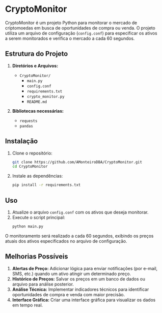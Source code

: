 # CryptoMonitor

CryptoMonitor é um projeto Python para monitorar o mercado de criptomoedas em busca de oportunidades de compra ou venda. O projeto utiliza um arquivo de configuração (`config.conf`) para especificar os ativos a serem monitorados e verifica o mercado a cada 60 segundos.

## Estrutura do Projeto

1. **Diretórios e Arquivos:**

   - `CryptoMonitor/`
     - `main.py`
     - `config.conf`
     - `requirements.txt`
     - `crypto_monitor.py`
     - `README.md`

2. **Bibliotecas necessárias:**
   - `requests`
   - `pandas`

## Instalação

1. Clone o repositório:

   ```bash
   git clone https://github.com/AMonteiroDBA/CryptoMonitor.git
   cd CryptoMonitor
   ```

2. Instale as dependências:
   ```bash
   pip install -r requirements.txt
   ```

## Uso

1. Atualize o arquivo `config.conf` com os ativos que deseja monitorar.
2. Execute o script principal:
   ```bash
   python main.py
   ```

O monitoramento será realizado a cada 60 segundos, exibindo os preços atuais dos ativos especificados no arquivo de configuração.

## Melhorias Possíveis

1. **Alertas de Preço:** Adicionar lógica para enviar notificações (por e-mail, SMS, etc.) quando um ativo atingir um determinado preço.
2. **Histórico de Preços:** Salvar os preços em um banco de dados ou arquivo para análise posterior.
3. **Análise Técnica:** Implementar indicadores técnicos para identificar oportunidades de compra e venda com maior precisão.
4. **Interface Gráfica:** Criar uma interface gráfica para visualizar os dados em tempo real.
